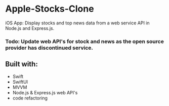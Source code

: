# Apple-Stocks-Clone
iOS App: Display stocks and top news data from a web service API in Node.js and Express.js.

### Todo: Update web API's for stock and news as the open source provider has discontinued service.

## Built with:
* Swift
* SwiftUI
* MVVM
* Node.js & Express.js web API's
* code refactoring
